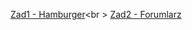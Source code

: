 <!-- rOZWIĄZANIA -->
[Zad1 - Hamburger](https://mrosiak546.github.io/ITNAF_HTML_CSS/zad1/)<br \>
[Zad2 - Forumlarz](https://mrosiak546.github.io/ITNAF_HTML_CSS/zad2/)